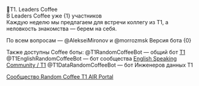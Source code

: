 🔵T1\. Leaders Coffee   
В Leaders Coffee уже {1} участников   
Каждую неделю мы предлагаем для встречи коллегу из T1, а неловкость знакомства — берем на себя\.

По всем вопросам — @AlekseiMironov и @morrozmsk
Версия бота {0}

Также доступны Coffee боты:
@T1RandomCoffeeBot — общий бот [T1](https://t.me/T1Holding)  
@T1EnglishRandomCoffeeBot — бот сообщества [English Speaking Community / T1](https://t.me/+xCYqFfBRxTw3YTAy)
@T1DataRandomCoffeeBot — бот Инженеров данных T1

[Сообщество Random Coffee Т1 AIR Portal](https://team.t1.ru/communities/3a0c2408-78fa-133f-9c52-7bd2d01fb221)